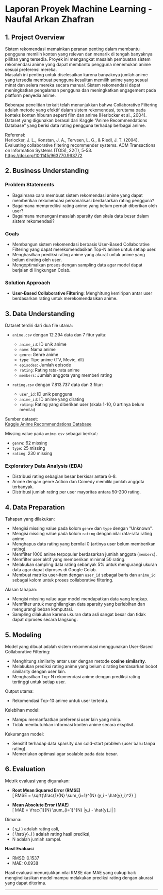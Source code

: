 # Laporan Proyek Machine Learning - Naufal Arkan Zhafran

## 1. Project Overview

Sistem rekomendasi memainkan peranan penting dalam membantu pengguna memilih konten yang relevan dan menarik di tengah banyaknya pilihan yang tersedia. Proyek ini mengangkat masalah pembuatan sistem rekomendasi anime yang dapat membantu pengguna menemukan anime sesuai preferensi mereka.  
Masalah ini penting untuk diselesaikan karena banyaknya jumlah anime yang tersedia membuat pengguna kesulitan memilih anime yang sesuai minat dan selera mereka secara manual. Sistem rekomendasi dapat meningkatkan pengalaman pengguna dan meningkatkan engagement pada platform penyedia anime.

Beberapa penelitian terkait telah menunjukkan bahwa Collaborative Filtering adalah metode yang efektif dalam sistem rekomendasi, terutama pada konteks konten hiburan seperti film dan anime (Herlocker et al., 2004).  
Dataset yang digunakan berasal dari Kaggle “Anime Recommendations Database” yang berisi data rating pengguna terhadap berbagai anime.

Referensi:  
Herlocker, J. L., Konstan, J. A., Terveen, L. G., & Riedl, J. T. (2004). Evaluating collaborative filtering recommender systems. ACM Transactions on Information Systems (TOIS), 22(1), 5-53.  
https://doi.org/10.1145/963770.963772

## 2. Business Understanding

### Problem Statements  
- Bagaimana cara membuat sistem rekomendasi anime yang dapat memberikan rekomendasi personalisasi berdasarkan rating pengguna?  
- Bagaimana memprediksi rating anime yang belum pernah diberikan oleh user?  
- Bagaimana menangani masalah sparsity dan skala data besar dalam sistem rekomendasi?

### Goals  
- Membangun sistem rekomendasi berbasis User-Based Collaborative Filtering yang dapat merekomendasikan Top-N anime untuk setiap user.  
- Menghasilkan prediksi rating anime yang akurat untuk anime yang belum dirating oleh user.  
- Mengoptimalkan proses dengan sampling data agar model dapat berjalan di lingkungan Colab.

### Solution Approach  
- **User-Based Collaborative Filtering**: Menghitung kemiripan antar user berdasarkan rating untuk merekomendasikan anime.  


## 3. Data Understanding

Dataset terdiri dari dua file utama:  
- `anime.csv` dengan 12.294 data dan 7 fitur yaitu:  
  - `anime_id`: ID unik anime  
  - `name`: Nama anime  
  - `genre`: Genre anime  
  - `type`: Tipe anime (TV, Movie, dll)  
  - `episodes`: Jumlah episode  
  - `rating`: Rating rata-rata anime  
  - `members`: Jumlah anggota yang memberi rating  

- `rating.csv` dengan 7.813.737 data dan 3 fitur:  
  - `user_id`: ID unik pengguna  
  - `anime_id`: ID anime yang dirating  
  - `rating`: Rating yang diberikan user (skala 1-10, 0 artinya belum menilai)

Sumber dataset:  
[Kaggle Anime Recommendations Database](https://www.kaggle.com/datasets/CooperUnion/anime-recommendations-database)

Missing value pada `anime.csv` sebagai berikut:  
- `genre`: 62 missing  
- `type`: 25 missing  
- `rating`: 230 missing

### Exploratory Data Analysis (EDA)  
- Distribusi rating sebagian besar berkisar antara 6-8.  
- Anime dengan genre Action dan Comedy memiliki jumlah anggota terbanyak.  
- Distribusi jumlah rating per user mayoritas antara 50-200 rating.

## 4. Data Preparation

Tahapan yang dilakukan:  
- Mengisi missing value pada kolom `genre` dan `type` dengan "Unknown".  
- Mengisi missing value pada kolom `rating` dengan nilai rata-rata rating anime.  
- Menghapus data rating yang bernilai 0 (artinya user belum memberikan rating).  
- Memfilter 1000 anime terpopuler berdasarkan jumlah anggota (`members`).  
- Memfilter user aktif yang memberikan minimal 50 rating.  
- Melakukan sampling data rating sebanyak 5% untuk mengurangi ukuran data agar dapat diproses di Google Colab.  
- Membuat matriks user-item dengan `user_id` sebagai baris dan `anime_id` sebagai kolom untuk proses collaborative filtering.

Alasan tahapan:  
- Mengisi missing value agar model mendapatkan data yang lengkap.  
- Memfilter untuk menghilangkan data sparsity yang berlebihan dan mengurangi beban komputasi.  
- Sampling dilakukan karena ukuran data asli sangat besar dan tidak dapat diproses secara langsung.

## 5. Modeling

Model yang dibuat adalah sistem rekomendasi menggunakan User-Based Collaborative Filtering:  
- Menghitung similarity antar user dengan metode **cosine similarity**.  
- Melakukan prediksi rating anime yang belum dirating berdasarkan bobot similarity dengan user lain.  
- Menghasilkan Top-N rekomendasi anime dengan prediksi rating tertinggi untuk setiap user.

Output utama:  
- Rekomendasi Top-10 anime untuk user tertentu.

Kelebihan model:  
- Mampu memanfaatkan preferensi user lain yang mirip.  
- Tidak membutuhkan informasi konten anime secara eksplisit.

Kekurangan model:  
- Sensitif terhadap data sparsity dan cold-start problem (user baru tanpa rating).  
- Memerlukan optimasi agar scalable pada data besar.

## 6. Evaluation

Metrik evaluasi yang digunakan:  

- **Root Mean Squared Error (RMSE)**  
  \[
  RMSE = \sqrt{\frac{1}{N} \sum_{i=1}^{N} (y_i - \hat{y}_i)^2}
  \]

- **Mean Absolute Error (MAE)**  
  \[
  MAE = \frac{1}{N} \sum_{i=1}^{N} |y_i - \hat{y}_i|
  \]

Dimana:  
- \( y_i \) adalah rating asli,  
- \( \hat{y}_i \) adalah rating hasil prediksi,  
- N adalah jumlah sampel.

**Hasil Evaluasi**
- RMSE: 0.1537
- MAE: 0.0938

Hasil evaluasi menunjukkan nilai RMSE dan MAE yang cukup baik mengindikasikan model mampu melakukan prediksi rating dengan akurasi yang dapat diterima.

---


